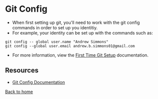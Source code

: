 # Git Config
- When first setting up git, you'll need to work with the git config commands in order to set up you identitiy.
-  For example, your identity can be set up with  the commands such as:

```
git config -- global user.name "Andrew Simmons"
git config --global user.email andrew.b.simmons01@gmail.com
```
- For more information, view the [First Time Git Setup](https://git-scm.com/book/en/v2/getting-started-first-time-git-setup) documentation.

## Resources
- [Git Config Documentation](https://git-scm.com/docs/git-config)

[Back to home](../readme.md)

